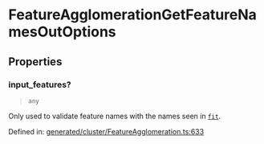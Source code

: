 # FeatureAgglomerationGetFeatureNamesOutOptions

## Properties

### input\_features?

> `any`

Only used to validate feature names with the names seen in [`fit`](#sklearn.cluster.FeatureAgglomeration.fit "sklearn.cluster.FeatureAgglomeration.fit").

Defined in:  [generated/cluster/FeatureAgglomeration.ts:633](https://github.com/transitive-bullshit/scikit-learn-ts/blob/b59c1ff/packages/sklearn/src/generated/cluster/FeatureAgglomeration.ts#L633)
